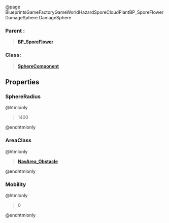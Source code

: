 @page BlueprintsGameFactoryGameWorldHazardSporeCloudPlantBP_SporeFlowerDamageSphere DamageSphere
### Parent :
<b><a href="_blueprints_game_factory_game_world_hazard_spore_cloud_plant_b_p__spore_flower.html"><blockquote>BP_SporeFlower</blockquote></a></b>
### Class:
<b><a href="_class_script_sphere_component.html"><blockquote>SphereComponent</blockquote></a></b>
## Properties
### SphereRadius
@htmlonly
<blockquote>1400</blockquote>
@endhtmlonly

### AreaClass
@htmlonly
<b><a href="_class_script_nav_area__obstacle.html"><blockquote>NavArea_Obstacle</blockquote></a></b>
@endhtmlonly

### Mobility
@htmlonly
<blockquote>0</blockquote>
@endhtmlonly

